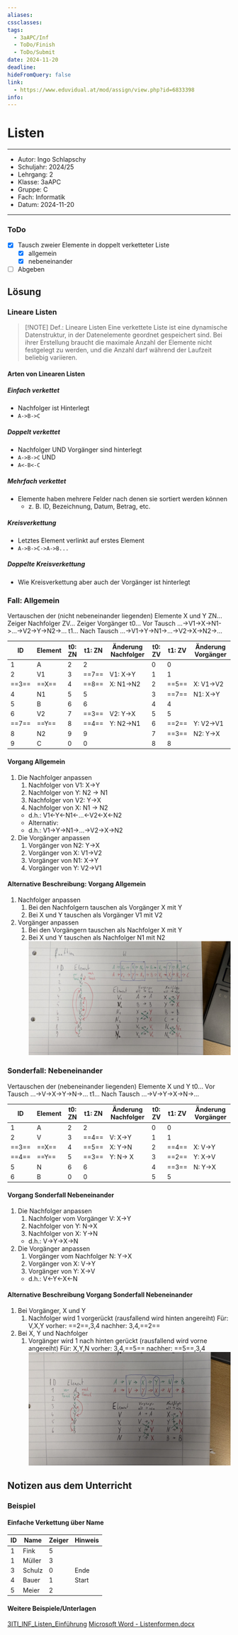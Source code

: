 ```yaml
---
aliases: 
cssclasses: 
tags:
  - 3aAPC/Inf
  - ToDo/Finish
  - ToDo/Submit
date: 2024-11-20
deadline: 
hideFromQuery: false
link:
  - https://www.eduvidual.at/mod/assign/view.php?id=6833398
info:
---
```


# Listen
---
- Autor: Ingo Schlapschy
- Schuljahr: 2024/25
- Lehrgang: 2
- Klasse: 3aAPC
- Gruppe: C
- Fach: Informatik
- Datum: 2024-11-20
---
### ToDo
- [x] Tausch zweier Elemente in doppelt verketteter Liste
	- [x] allgemein
	- [x] nebeneinander
- [ ] Abgeben
## Lösung
### Lineare Listen
> [!NOTE] Def.: Lineare Listen
> Eine verkettete Liste ist eine dynamische Datenstruktur, in der Datenelemente geordnet gespeichert sind. Bei ihrer Erstellung braucht die maximale Anzahl der Elemente nicht festgelegt zu werden, und die Anzahl darf während der Laufzeit beliebig variieren.
#### Arten von Linearen Listen

##### Einfach verkettet
- Nachfolger ist Hinterlegt
- `A->B->C`
##### Doppelt verkettet
- Nachfolger UND Vorgänger sind hinterlegt
- `A->B->C` UND
- `A<-B<-C`
##### Mehrfach verkettet
- Elemente haben mehrere Felder nach denen sie sortiert werden können
	- z. B. ID, Bezeichnung, Datum, Betrag, etc.
##### Kreisverkettung
- Letztes Element verlinkt auf erstes Element
- `A->B->C->A->B...`
##### Doppelte Kreisverkettung
- Wie Kreisverkettung aber auch der Vorgänger ist hinterlegt
### Fall: Allgemein
Vertauschen der (nicht nebeneinander liegenden) Elemente X und Y
ZN... Zeiger Nachfolger
ZV... Zeiger Vorgänger
t0... Vor Tausch
	...->V1->X->N1->...->V2->Y->N2->...
t1... Nach Tausch
	...->V1->Y->N1->...->V2->X->N2->...

| ID    | Element | t0: ZN | t1: ZN | Änderung Nachfolger | t0: ZV | t1: ZV | Änderung Vorgänger |
| ----- | ------- | ------ | ------ | ------------------- | ------ | ------ | ------------------ |
| 1     | A       | 2      | 2      |                     | 0      | 0      |                    |
| 2     | V1      | 3      | ==7==  | V1: X->Y            | 1      | 1      |                    |
| ==3== | ==X==   | 4      | ==8==  | X: N1->N2           | 2      | ==5==  | X: V1->V2          |
| 4     | N1      | 5      | 5      |                     | 3      | ==7==  | N1: X->Y           |
| 5     | B       | 6      | 6      |                     | 4      | 4      |                    |
| 6     | V2      | 7      | ==3==  | V2: Y->X            | 5      | 5      |                    |
| ==7== | ==Y==   | 8      | ==4==  | Y: N2->N1           | 6      | ==2==  | Y: V2->V1          |
| 8     | N2      | 9      | 9      |                     | 7      | ==3==  | N2: Y->X           |
| 9     | C       | 0      | 0      |                     | 8      | 8      |                    |
#### Vorgang Allgemein
1. Die Nachfolger anpassen
	1. Nachfolger von V1: X->Y
	2. Nachfolger von Y: N2 -> N1
	3. Nachfolger von V2: Y->X
	4. Nachfolger von X: N1 -> N2
	- d.h.: V1<-Y<-N1<-...<-V2<-X<-N2
	- Alternativ:
	- d.h.: V1->Y->N1->...->V2->X->N2
2. Die Vorgänger anpassen
	1. Vorgänger von N2: Y->X
	2. Vorgänger von X: V1->V2
	3. Vorgänger von N1: X->Y
	4. Vorgänger von Y: V2->V1
#### Alternative Beschreibung: Vorgang Allgemein
1. Nachfolger anpassen
	1. Bei den Nachfolgern tauschen als Vorgänger X mit Y
	2. Bei X und Y tauschen als Vorgänger V1 mit V2
2. Vorgänger anpassen
	1. Bei den Vorgängern tauschen als Nachfolger X mit Y
	2. Bei X und Y tauschen als Nachfolger N1 mit N2
![](attachment/614d617d8b5c82d37a02b28a63dd15f4.jpeg)
### Sonderfall: Nebeneinander
Vertauschen der (nebeneinander liegenden) Elemente X und Y
t0... Vor Tausch
	...->V->X->Y->N->...
t1... Nach Tausch
	...->V->Y->X->N->...

| ID    | Element | t0: ZN | t1: ZN | Änderung Nachfolger | t0: ZV | t1: ZV | Änderung Vorgänger |
| ----- | ------- | ------ | ------ | ------------------- | ------ | ------ | ------------------ |
| 1     | A       | 2      | 2      |                     | 0      | 0      |                    |
| 2     | V       | 3      | ==4==  | V: X->Y             | 1      | 1      |                    |
| ==3== | ==X==   | 4      | ==5==  | X: Y->N             | 2      | ==4==  | X: V->Y            |
| ==4== | ==Y==   | 5      | ==3==  | Y: N-> X            | 3      | ==2==  | Y: X->V            |
| 5     | N       | 6      | 6      |                     | 4      | ==3==  | N: Y->X            |
| 6     | B       | 0      | 0      |                     | 5      | 5      |                    |
#### Vorgang Sonderfall Nebeneinander
1. Die Nachfolger anpassen
	1. Nachfolger vom Vorgänger V: X->Y
	2. Nachfolger von Y: N->X
	3. Nachfolger von X: Y->N
	- d.h.: V->Y->X->N
2. Die Vorgänger anpassen
	1. Vorgänger vom Nachfolger N: Y->X
	2. Vorgänger von X: V->Y
	3. Vorgänger von Y: X->V
	- d.h.: V<-Y<-X<-N
#### Alternative Beschreibung Vorgang Sonderfall Nebeneinander
1. Bei Vorgänger, X und Y
	1. Nachfolger wird 1 vorgerückt
	   (rausfallend wird hinten angereiht)
		Für:           V,X,Y
		vorher:      ==2==,3,4
		nachher:   3,4,==2==
2. Bei X, Y und Nachfolger 
	1. Vorgänger wird 1 nach hinten gerückt
	   (rausfallend wird vorne angereiht)
		Für:           X,Y,N
		vorher:      3,4,==5==
		nachher:   ==5==,3,4
![](attachment/5ad509ec1ceef758947813c758ea40a6.jpeg)
## Notizen aus dem Unterricht
### Beispiel 
#### Einfache Verkettung über Name

| ID  | Name   | Zeiger | Hinweis |
| --- | ------ | ------ | ------- |
| 1   | Fink   | 5      |         |
| 1   | Müller | 3      |         |
| 3   | Schulz | 0      | Ende    |
| 4   | Bauer  | 1      | Start   |
| 5   | Meier  | 2      |         |
#### Weitere Beispiele/Unterlagen
[3ITI_INF_Listen_Einführung](https://www.eduvidual.at/pluginfile.php/7765611/mod_resource/content/4/3ITI_INF_Listen_Einf%C3%BChrung.pdf)
[Microsoft Word - Listenformen.docx](https://www.eduvidual.at/pluginfile.php/7765612/mod_resource/content/2/VerketteteListen%C3%9Cbersicht.pdf)